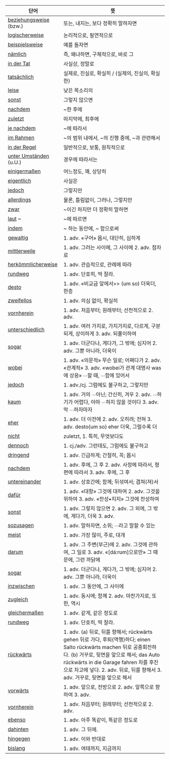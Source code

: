 | 단어 | 뜻 |
| -- |  -- |
| [beziehungsweise](https://dict.naver.com/dekodict/#/search?query=beziehungsweise) (bzw.) | 또는, 내지는, 보다 정확히 말하자면 |
| [logischerweise](https://dict.naver.com/dekodict/#/search?query=logischerweise) | 논리적으로, 필연적으로 |
| [beispielsweise](https://dict.naver.com/dekodict/#/search?query=beispielsweise) | 예를 들자면 |
| [nämlich](https://dict.naver.com/dekodict/#/search?query=nämlich) | 즉, 왜냐하면, 구체적으로, 바로 그 |
| [in der Tat](https://dict.naver.com/dekodict/#/search?query=in%20der%20Tat) | 사실상, 정말로 |
| [tatsächlich](https://dict.naver.com/dekodict/#/search?query=tatsächlich) | 실제로, 진실로, 확실히 / (실제의, 진실의, 확실한) |
| [leise](https://dict.naver.com/dekodict/#/search?query=leise) | 낮은 목소리의 |
| [sonst](https://dict.naver.com/dekodict/#/search?query=sonst) | 그렇지 않으면 |
| [nachdem](https://dict.naver.com/dekodict/#/search?query=nachdem) | ~한 후에 |
| [zuletzt](https://dict.naver.com/dekodict/#/search?query=zuletzt) | 마지막에, 최후에 |
| [je nachdem](https://dict.naver.com/dekodict/#/search?query=je%20) | ~에 따라서 |
| [im Rahmen](https://dict.naver.com/dekodict/#/search?query=im%20) | ~의 범위 내에서, ~의 진행 중에, ~과 관련해서 |
| [in der Regel](https://dict.naver.com/dekodict/#/search?query=in%20der%20Regel) | 일반적으로, 보통, 원칙적으로 |
| [unter Umständen](https://dict.naver.com/dekodict/#/search?query=unter%20Umständen) (u.U.) | 경우에 따라서는 |
| [einigermaßen](https://dict.naver.com/dekodict/#/search?query=einigermaßen) | 어느정도, 꽤, 상당히 |
| [eigentlich](https://dict.naver.com/dekodict/#/search?query=eigentlich) | 사실은 |
| [jedoch](https://dict.naver.com/dekodict/#/search?query=jedoch) | 그렇지만 |
| [allerdings](https://dict.naver.com/dekodict/#/search?query=allerdings) | 물론, 틀림없이, 그러나, 그렇지만 |
| [zwar](https://dict.naver.com/dekodict/#/search?query=zwar) | ~이긴 하지만 더 정확히 말하면 |
| [laut](https://dict.naver.com/dekodict/#/search?query=laut) ~ | ~에 따르면 |
| [indem](https://dict.naver.com/dekodict/#/search?query=indem) | ~ 하는 동안에, ~ 함으로써 |
| [gewaltig](https://dict.naver.com/dekodict/#/search?query=gewaltig) | 1. adv. «구어» 몹시, 대단히, 심하게 |
| [mittlerweile](https://dict.naver.com/dekodict/#/search?query=mittlerweile) | 1. adv. 그러는 사이에, 그 사이에 2. adv. 점차로 |
| [herkömmlicherweise](https://dict.naver.com/dekodict/#/search?query=herkömmlicherweise) | 1. adv. 관습적으로, 관례에 따라 |
| [rundweg](https://dict.naver.com/dekodict/#/search?query=rundweg) | 1. adv. 단호히, 딱 잘라. |
| [desto](https://dict.naver.com/dekodict/#/search?query=desto) | 1. adv. «비교급 앞에서>> (um so) 더욱더, 한층 |
| [zweifellos](https://dict.naver.com/dekodict/#/search?query=zweifellos) | 1. adv. 의심 없이, 확실히 |
| [vornherein](https://dict.naver.com/dekodict/#/search?query=vornherein) | 1. adv. 처음부터; 원래부터; 선천적으로 2. adv. |
| [unterschiedlich](https://dict.naver.com/dekodict/#/search?query=unterschiedlich) | 1. adv. 여러 가지로, 가지가지로, 다르게, 구분되게, 상이하게 3. adv. 되풀이하여 |
| [sogar](https://dict.naver.com/dekodict/#/search?query=sogar) | 1. adv. 더군다나, 게다가, 그 밖에; 심지어 2. adv. 그뿐 아니라, 더욱이 |
| [wobei](https://dict.naver.com/dekodict/#/search?query=wobei) | 1. adv. «의문적» 무슨 일로; 어쩌다가 2. adv. «관계적» 3. adv. «wobei가 관계 대명사 was에 상응» ∙∙∙할 때, ∙∙∙함에 있어서 |
| [jedoch](https://dict.naver.com/dekodict/#/search?query=jedoch) | 1. adv./cj. 그럼에도 불구하고, 그렇지만 |
| [kaum](https://dict.naver.com/dekodict/#/search?query=kaum) | 1. adv. 거의 ∙∙∙아닌; 간신히, 겨우 2. adv. ∙∙∙하기가 어렵다, 아마 ∙∙∙하지 않을 것이다 3. adv. 막 ∙∙∙하자마자 |
| [eher](https://dict.naver.com/dekodict/#/search?query=eher) | 1. adv. 더 이전에 2. adv. 오히려; 전혀 3. adv. desto{um so} eher 더욱, 그럴수록 더 |
| [nicht](https://dict.naver.com/dekodict/#/search?query=nicht) |zuletzt, 1. 특히, 무엇보다도 |
| [dennoch](https://dict.naver.com/dekodict/#/search?query=dennoch) | 1. cj./adv. 그런데도, 그럼에도 불구하고 |
| [dringend](https://dict.naver.com/dekodict/#/search?query=dringend) | 1. adv. 긴급하게; 간절히, 꼭; 몹시 |
| [nachdem](https://dict.naver.com/dekodict/#/search?query=nachdem) | 1. adv. 후에, 그 후 2. adv. 사정에 따라서, 형편에 따라서 3. adv. 후에, 그 후 |
| [untereinander](https://dict.naver.com/dekodict/#/search?query=untereinander) | 1. adv. 상호간에; 함께; 뒤섞여서; 겹쳐(져)서 |
| [dafür](https://dict.naver.com/dekodict/#/search?query=dafür) | 1. adv. «대항» 그것에 대하여 2. adv. 그것을 위하여 3. adv. «찬성•지지» 그것에 찬성하여 |
| [sonst](https://dict.naver.com/dekodict/#/search?query=sonst) | 1. adv. 그렇지 않으면 2. adv. 그 외에, 그 밖에, 게다가, 더욱 3. adv. |
| [sozusagen](https://dict.naver.com/dekodict/#/search?query=sozusagen) | 1. adv. 말하자면, 소위; ∙∙∙라고 말할 수 있는 |
| [meist](https://dict.naver.com/dekodict/#/search?query=meist) | 1. adv. 가장 많이, 주로, 대개 |
| [darum](https://dict.naver.com/dekodict/#/search?range=all&query=darum) | 1. adv. 그 주변{부근}에 2. adv. 그것에 관하여, 그 일로 3. adv. «[dá:rʊm]으로만» 그 때문에, 그런 까닭에 |
| [sogar](https://dict.naver.com/dekodict/#/search?range=all&query=sogar) | 1. adv. 더군다나, 게다가, 그 밖에; 심지어 2. adv. 그뿐 아니라, 더욱이 |
| [inzwischen](https://dict.naver.com/dekodict/#/search?range=all&query=inzwischen) | 1. adv. 그 동안에, 그 사이에 |
| [zugleich](https://dict.naver.com/dekodict/#/search?range=all&query=zugleich) | 1. adv. 동시에; 함께 2. adv. 마찬가지로, 또한, 역시 |
| [gleichermaßen](https://dict.naver.com/dekodict/#/search?range=all&query=gleichermaßen) | 1. adv. 같게, 같은 정도로 |
| [rundweg](https://dict.naver.com/dekodict/#/search?range=all&query=rundweg) | 1. adv. 단호히, 딱 잘라. |
| [rückwärts](https://dict.naver.com/dekodict/#/search?range=all&query=rückwärts) | 1. adv. (a) 뒤로, 뒤를 향해서; rückwärts gehen 뒤로 가다, 후퇴{역행}하다; einen Salto rückwärts machen 뒤로 공중회전하다. (b) 거꾸로, 뒷면을 앞으로 해서; das Auto rückwärts in die Garage fahren 차를 후진으로 차고에 넣다. 2. adv. 뒤로, 뒤를 향해서 3. adv. 거꾸로, 뒷면을 앞으로 해서 |
| [vorwärts](https://dict.naver.com/dekodict/#/search?range=all&query=vorwärts) | 1. adv. 앞으로, 전방으로 2. adv. 앞쪽으로 향하여 3. adv. |
| [vornherein](https://dict.naver.com/dekodict/#/search?range=all&query=vornherein) | 1. adv. 처음부터; 원래부터; 선천적으로 2. adv. |
| [ebenso](https://dict.naver.com/dekodict/#/search?range=all&query=ebenso) | 1. adv. 아주 똑같이, 똑같은 정도로 |
| [dahinten](https://dict.naver.com/dekodict/#/search?range=all&query=dahinten) | 1. adv. 그 뒤에. |
| [hingegen](https://dict.naver.com/dekodict/#/search?range=all&query=hingegen) | 1. adv. 이와 반대로 |
| [bislang](https://dict.naver.com/dekodict/#/search?range=all&query=bislang) | 1. adv. 여태까지, 지금까지 |

